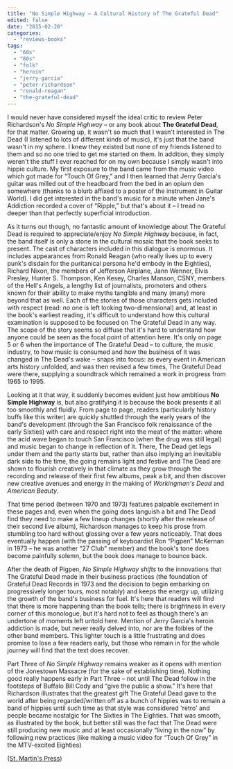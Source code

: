 ```yaml
---
title: "No Simple Highway – A Cultural History of The Grateful Dead"
edited: false
date: "2015-02-20"
categories:
  - "reviews-books"
tags:
  - "60s"
  - "80s"
  - "folk"
  - "heroin"
  - "jerry-garcia"
  - "peter-richardson"
  - "ronald-reagan"
  - "the-grateful-dead"
---
```


I would never have considered myself the ideal critic to review Peter Richardson's _No Simple Highway_ – or any book about **The Grateful Dead**, for that matter. Growing up, it wasn't so much that I wasn't interested in The Dead (I listened to lots of different kinds of music), it's just that the band wasn't in my sphere. I knew they existed but none of my friends listened to them and so no one tried to get me started on them. In addition, they simply weren't the stuff I ever reached for on my own because I simply wasn't into hippie culture. My first exposure to the band came from the music video which got made for “Touch Of Grey,” and I then learned that Jerry Garcia's guitar was milled out of the headboard from the bed in an opium den somewhere (thanks to a blurb affixed to a poster of the instrument in Guitar World). I did get interested in the band's music for a minute when Jane's Addiction recorded a cover of “Ripple,” but that's about it – I tread no deeper than that perfectly superficial introduction.

As it turns out though, no fantastic amount of knowledge about The Grateful Dead is required to appreciate/enjoy _No Simple Highway_ because, in fact, the band itself is only a stone in the cultural mosaic that the book seeks to present. The cast of characters included in this dialogue is enormous. It includes appearances from Ronald Reagan (who really lives up to every punk's disdain for the puritanical persona he'd embody in the Eighties), Richard Nixon, the members of Jefferson Airplane, Jann Wenner, Elvis Presley, Hunter S. Thompson, Ken Kesey, Charles Manson, CSNY, members of the Hell's Angels, a lengthy list of journalists, promoters and others known for their ability to make myths tangible and many (many) more beyond that as well. Each of the stories of those characters gets included with respect (read: no one is left looking two-dimensional) and, at least in the book's earliest reading, it's difficult to understand how this cultural examination is supposed to be focused on The Grateful Dead in any way. The scope of the story seems so diffuse that it's hard to understand how anyone could be seen as the focal point of attention here. It's only on page 5 or 6 when the importance of The Grateful Dead – to culture, the music industry, to how music is consumed and how the business of it was changed in The Dead's wake – snaps into focus: as every event in American arts history unfolded, and was then revised a few times, The Grateful Dead were there, supplying a soundtrack which remained a work in progress from 1965 to 1995.

Looking at it that way, it suddenly becomes evident just how ambitious **No Simple Highway** is, but also gratifying it is because the book presents it all too smoothly and fluidly. From page to page, readers (particularly history buffs like this writer) are quickly shuttled through the early years of the band's development (through the San Francisco folk renaissance of the early Sixties) with care and respect right into the meat of the matter: where the acid wave began to touch San Francisco (when the drug was still legal) and music began to change in reflection of it. There, The Dead get legs under them and the party starts but, rather than also implying an inevitable dark side to the time, the going remains light and festive and The Dead are shown to flourish creatively in that climate as they grow through the recording and release of their first few albums, peak a bit, and then discover new creative avenues and energy in the making of _Workingman's Dead_ and _American Beauty_.

That time period (between 1970 and 1973) features palpable excitement in these pages and, even when the going does languish a bit and The Dead find they need to make a few lineup changes (shortly after the release of their second live album), Richardson manages to keep his prose from stumbling too hard without glossing over a few years noticeably. That does eventually happen (with the passing of keyboardist Ron “Pigpen” McKernan in 1973 – he was another “27 Club” member) and the book's tone does become painfully solemn, but the book does manage to bounce back.

After the death of Pigpen, _No Simple Highway shifts_ to the innovations that The Grateful Dead made in their business practices (the foundation of Grateful Dead Records in 1973 and the decision to begin embarking on progressively longer tours, most notably) and keeps the energy up, utilizing the growth of the band's business for fuel. It's here that readers will find that there is more happening than the book tells; there is brightness in every corner of this monologue, but it's hard not to feel as though there's an undertone of moments left untold here. Mention of Jerry Garcia's heroin addiction is made, but never really delved into, nor are the foibles of the other band members. This lighter touch is a little frustrating and does promise to lose a few readers early, but those who remain in for the whole journey will find that the text does recover.

Part Three of _No Simple Highway_ remains weaker as it opens with mention of the Jonestown Massacre (for the sake of establishing time). Nothing good really happens early in Part Three – not until The Dead follow in the footsteps of Buffalo Bill Cody and “give the public a show.” It's here that Richardson illustrates that the greatest gift The Grateful Dead gave to the world after being regarded/written off as a bunch of hippies was to remain a band of hippies until such time as that style was considered 'retro' and people became nostalgic for The Sixties in The Eighties. That was smooth, as illustrated by the book, but better still was the fact that The Dead were still producing new music and at least occasionally “living in the now” by following new practices (like making a music video for “Touch Of Grey” in the MTV-excited Eighties)

([St. Martin's Press](http://us.macmillan.com/smp))
